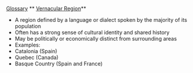 
 [Glossary](./../Glossary/)
** [Vernacular Region](./../Vernacular-Region/)**

- A region defined by a language or dialect spoken by the majority of its population
- Often has a strong sense of cultural identity and shared history
- May be politically or economically distinct from surrounding areas
- Examples:
 - Catalonia (Spain)
 - Quebec (Canada)
 - Basque Country (Spain and France)